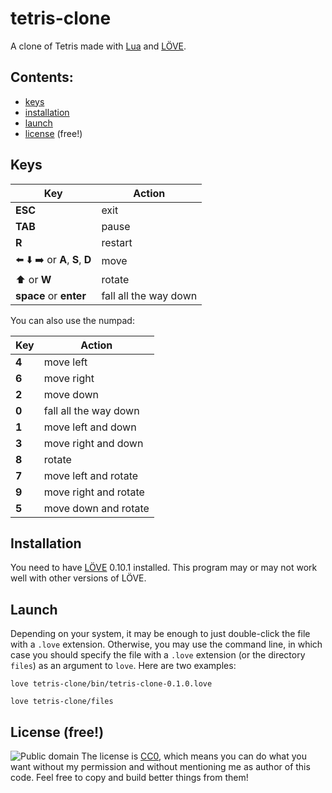 # tetris-clone
A clone of Tetris made with [Lua](http://www.lua.org/) and [LÖVE](https://love2d.org/).

## Contents:
* [keys](#keys)
* [installation](#installation)
* [launch](#launch)
* [license](#license-free) (free!)

## Keys
Key|Action
---|--------
**ESC** | exit
**TAB** | pause
**R** | restart
:arrow_left: :arrow_down: :arrow_right: or **A**, **S**, **D** | move
:arrow_up: or **W** | rotate
**space** or **enter** | fall all the way down

You can also use the numpad:

Key|Action
---|--------
**4** | move left
**6** | move right
**2** | move down
**0** | fall all the way down
**1** | move left and down
**3** | move right and down
**8** | rotate
**7** | move left and rotate
**9** | move right and rotate
**5** | move down and rotate

## Installation
You need to have [LÖVE](https://love2d.org/) 0.10.1 installed. This program may or may not work well with other versions of LÖVE.

## Launch
Depending on your system, it may be enough to just double-click the file with a `.love` extension. Otherwise, you may use the command line, in which case you should specify the file with a `.love` extension (or the directory `files`) as an argument to `love`. Here are two examples:

`love tetris-clone/bin/tetris-clone-0.1.0.love`

`love tetris-clone/files`

## License (free!)
![Public domain](http://i.creativecommons.org/p/zero/1.0/88x31.png)
The license is [CC0](http://creativecommons.org/publicdomain/zero/1.0/), which means you can do what you want without my permission and without mentioning me as author of this code. Feel free to copy and build better things from them!
